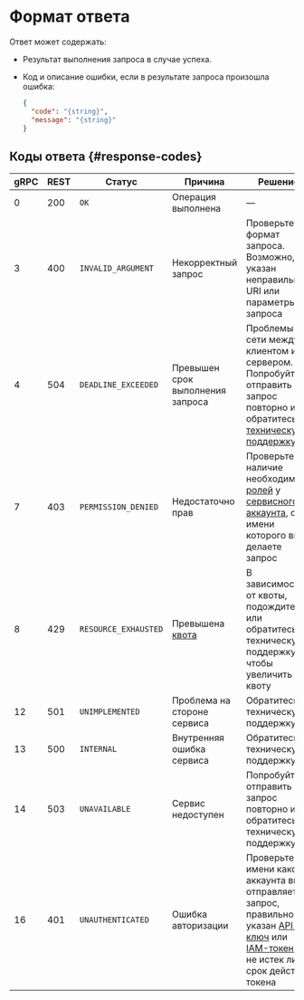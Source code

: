 # Формат ответа

Ответ может содержать:

- Результат выполнения запроса в случае успеха.
- Код и описание ошибки, если в результате запроса произошла ошибка:

  ```json
  {
    "code": "{string}",
    "message": "{string}"
  }
  ```

## Коды ответа {#response-codes}

gRPC | REST | Статус               | Причина                          | Решение
 --- | ---- | -------------------- | -------------------------------- |---
0    | 200  | `OK`                 | Операция выполнена               | —
3    | 400  | `INVALID_ARGUMENT`   | Некорректный запрос              | Проверьте формат запроса. Возможно, указан неправильный URI или параметры запроса
4    | 504  | `DEADLINE_EXCEEDED`  | Превышен срок выполнения запроса | Проблемы в сети между клиентом и сервером. Попробуйте отправить запрос повторно или обратитесь в [техническую поддержку](../../support/overview.md)
7    | 403  | `PERMISSION_DENIED`  | Недостаточно прав                | Проверьте наличие необходимых [ролей](../../speechkit/security/index.md) у [сервисного аккаунта](../../iam/concepts/users/service-accounts.md), от имени которого вы делаете запрос
8    | 429  | `RESOURCE_EXHAUSTED` | Превышена [квота](../../speechkit/concepts/limits.md) | В зависимости от квоты, подождите или обратитесь в техническую поддержку, чтобы увеличить квоту
12   | 501  | `UNIMPLEMENTED`      | Проблема на стороне сервиса      | Обратитесь в техническую поддержку
13   | 500  | `INTERNAL`           | Внутренняя ошибка сервиса        | Обратитесь в техническую поддержку
14   | 503  | `UNAVAILABLE`        | Сервис недоступен                | Попробуйте отправить запрос повторно или обратитесь в техническую поддержку
16   | 401  | `UNAUTHENTICATED`    | Ошибка авторизации               | Проверьте, от имени какого аккаунта вы отправляете запрос, правильно ли указан [API-ключ](../../iam/concepts/authorization/api-key.md) или [IAM-токен](../../iam/concepts/authorization/iam-token.md), и не истек ли срок действия токена

